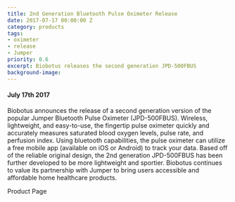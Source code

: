 ```yaml
---
title: 2nd Generation Bluetooth Pulse Oximeter Release
date: 2017-07-17 00:00:00 Z
category: products
tags:
- oximeter
- release
- Jumper
priority: 0.6
excerpt: Biobotus releases the second generation JPD-500FBUS
background-image: 
---
```


#### July 17th 2017

Biobotus announces the release of a second generation version of the popular Jumper Bluetooth Pulse Oximeter (JPD-500FBUS).  Wireless, lightweight, and easy-to-use, the fingertip pulse oximeter quickly and accurately measures saturated blood oxygen levels, pulse rate, and perfusion index.  Using bluetooth capabilities, the pulse oximeter can utilize a free mobile app (available on iOS or Android) to track your data.  Based off of the reliable original design, the 2nd generation JPD-500FBUS has been further developed to be more lightweight and sportier.  Biobotus continues to value its partnership with Jumper to bring users accessible and affordable home healthcare products.

Product Page
